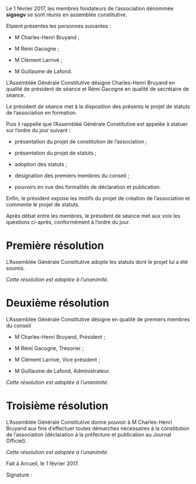 <span>  
</span>

Le 1 février 2017, les membres fondateurs de l’association dénommée
**sigsegv** se sont réunis en assemblée constitutive.

Etaient présentes les personnes suivantes :

-   M Charles-Henri Bruyand ;

-   M Rémi Gacogne ;

-   M Clément Larrivé ;

-   M Guillaume de Lafond.

L’Assemblée Générale Constitutive désigne Charles-Henri Bruyand en
qualité de président de séance et Rémi Gacogne en qualité de secrétaire
de séance.

Le président de séance met à la disposition des présents le projet de
statuts de l’association en formation.

Puis il rappelle que l’Assemblée Générale Constitutive est appelée à
statuer sur l’ordre du jour suivant :

-   présentation du projet de constitution de l’association ;

-   présentation du projet de statuts ;

-   adoption des statuts ;

-   désignation des premiers membres du conseil ;

-   pouvoirs en vue des formalités de déclaration et publication.

Enfin, le président expose les motifs du projet de création de
l’association et commente le projet de statuts.

Après débat entre les membres, le président de séance met aux voix les
questions ci-après, conformément à l’ordre du jour.

Première résolution
===================

L’Assemblée Générale Constitutive adopte les statuts dont le projet lui
a été soumis.

*Cette résolution est adoptée à l’unanimité.*

Deuxième résolution
===================

L’Assemblée Générale Constitutive désigne en qualité de premiers membres
du conseil

-   M Charles-Henri Bruyand, Président ;

-   M Rémi Gacogne, Trésorier ;

-   M Clément Larrivé, Vice président ;

-   M Guillaume de Lafond, Administrateur.

*Cette résolution est adoptée à l’unanimité.*

Troisième résolution
====================

L’Assemblée Générale Constitutive donne pouvoir à M Charles-Henri
Bruyand aux fins d’effectuer toutes démarches nécessaires à la
constitution de l’association (déclaration à la préfecture et
publication au Journal Officiel).

*Cette résolution est adoptée à l’unanimité.*

Fait à Arcueil, le 1 février 2017.

Signature :
